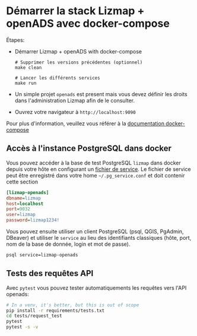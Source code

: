 # Démarrer la stack Lizmap + openADS avec docker-compose

Étapes:

- Démarrer Lizmap + openADS with docker-compose
    ```
    # Supprimer les versions précédentes (optionnel)
    make clean

    # Lancer les différents services
    make run
    ```

- Un simple projet `openads` est present mais vous devez définir les droits dans l'administration Lizmap afin de le consulter.

- Ouvrez votre navigateur à `http://localhost:9090`

Pour plus d'information, veuillez vous référer à la [documentation docker-compose](https://docs.docker.com/compose/)

## Accès à l'instance PostgreSQL dans docker

Vous pouvez accéder à la base de test PostgreSQL `lizmap` dans docker depuis votre hôte en configurant un
[fichier de service](https://docs.qgis.org/latest/fr/docs/user_manual/managing_data_source/opening_data.html#postgresql-service-connection-file).
Le fichier de service peut être enregistré dans votre home `~/.pg_service.conf` et doit contenir cette section

```ini
[lizmap-openads]
dbname=lizmap
host=localhost
port=9032
user=lizmap
password=lizmap1234!
```

Vous pouvez ensuite utiliser un client PostgreSQL (psql, QGIS, PgAdmin, DBeaver) et utiliser le `service`
au lieu des identifiants classiques (hôte, port, nom de la base de donnée, login et mot de passe).

```bash
psql service=lizmap-openads
```

## Tests des requêtes API

Avec `pytest` vous pouvez tester automatiquements les requêtes vers l'API openads:

```bash
# In a venv, it's better, but this is out of scope
pip install -r requirements/tests.txt
cd tests/request_test
pytest
pytest -s -v
